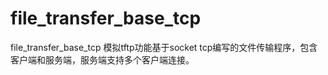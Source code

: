 # file_transfer_base_tcp
file_transfer_base_tcp
模拟tftp功能基于socket tcp编写的文件传输程序，包含客户端和服务端，服务端支持多个客户端连接。
